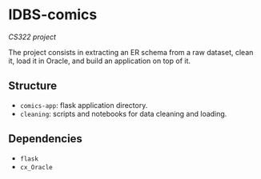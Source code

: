 # IDBS-comics

_CS322 project_

The project consists in extracting an ER schema from a raw dataset, clean it, load it in Oracle, and build an application on top of it. 

## Structure

* `comics-app`: flask application directory.
* `cleaning`: scripts and notebooks for data cleaning and loading.

## Dependencies 

* `flask`
* `cx_Oracle`